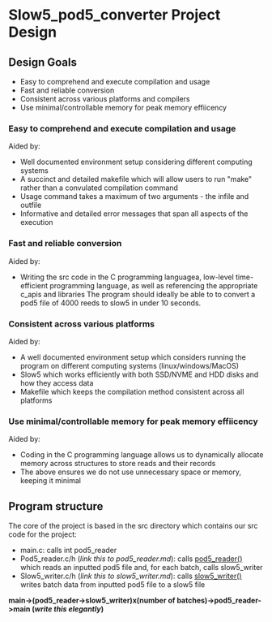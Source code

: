 # Slow5_pod5_converter Project Design

## Design Goals

- Easy to comprehend and execute compilation and usage 
- Fast and reliable conversion 
- Consistent across various platforms and compilers
- Use minimal/controllable memory for peak memory effiicency

### Easy to comprehend and execute compilation and usage 

Aided by:
- Well documented environment setup considering different computing systems 
- A succinct and detailed makefile which will allow users to run "make" rather than a convulated compilation command
- Usage command takes a maximum of two arguments - the infile and outfile
- Informative and detailed error messages that span all aspects of the execution 

### Fast and reliable conversion

Aided by:
- Writing the src code in the C programming languagea, low-level time-efficient programming language, as well as referencing the appropriate c_apis and libraries 
The program should ideally be able to to convert a pod5 file of 4000 reeds to slow5 in under 10 seconds.


### Consistent across various platforms 

Aided by:
- A well documented environment setup which considers running the program on different computing systems (linux/windows/MacOS)
- Slow5 which works efficiently with both SSD/NVME and HDD disks and how they access data
- Makefile which keeps the compilation method consistent across all platforms 

### Use minimal/controllable memory for peak memory effiicency

Aided by:
- Coding in the C programming language allows us to dynamically allocate memory across structures to store reads and their records 
- The above ensures we do not use unnecessary space or memory, keeping it minimal

## Program structure 

The core of the project is based in the src directory which contains our src code for the project:
- main.c: calls int pod5_reader
- Pod5_reader.c/h (*link this to pod5_reader.md*): calls [pod5_reader()][pod5reader link] which reads an inputted pod5 file and, for each batch, calls slow5_writer
- Slow5_writer.c/h (*link this to slow5_writer.md*): calls [slow5_writer()][slow5writer link] writes batch data from inputted pod5 file to a slow5 file 

**main->(pod5_reader->slow5_writer)x(number of batches)->pod5_reader->main (*write this elegantly*)**

[pod5reader link]: https://github.com/Sophia-bhs/slow5_pod5_converter/blob/main/docs/POD5READER.md 
[slow5writer link]: https://github.com/Sophia-bhs/slow5_pod5_converter/blob/main/docs/SLOW5WRITER.md
